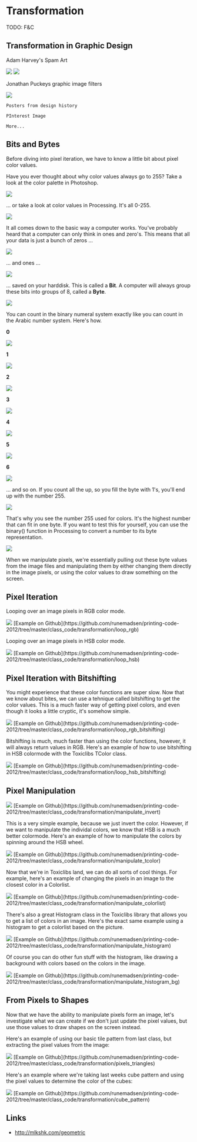 Transformation
==============

TODO: F&C


Transformation in Graphic Design
--------------------------------

Adam Harvey's Spam Art

<img src="http://runemadsen-2012.s3.amazonaws.com/printing-code-2012/transformation/spamart1_small.jpg" data-slideshow="http://runemadsen-2012.s3.amazonaws.com/printing-code-2012/transformation/spamart1.jpg" />

<img src="http://runemadsen-2012.s3.amazonaws.com/printing-code-2012/transformation/spamart2_small.jpg" data-slideshow="http://runemadsen-2012.s3.amazonaws.com/printing-code-2012/transformation/spamart2.jpg" />

Jonathan Puckeys graphic image filters

<img src="http://runemadsen-2012.s3.amazonaws.com/printing-code-2012/intro/puckey_small.jpg" data-slideshow="http://runemadsen-2012.s3.amazonaws.com/printing-code-2012/intro/puckey.jpg" />

	Posters from design history

	PInterest Image

	More...


Bits and Bytes
--------------

Before diving into pixel iteration, we have to know a little bit about pixel color values.

Have you ever thought about why color values always go to 255? Take a look at the color palette in Photoshop.

<img src="http://runemadsen-2012.s3.amazonaws.com/printing-code-2012/transformation/photoshop_small.jpg" data-slideshow="http://runemadsen-2012.s3.amazonaws.com/printing-code-2012/transformation/photoshop.jpg" />

... or take a look at color values in Processing. It's all 0-255. 

<img src="http://runemadsen-2012.s3.amazonaws.com/printing-code-2012/transformation/processing_small.jpg" data-slideshow="http://runemadsen-2012.s3.amazonaws.com/printing-code-2012/transformation/processing.jpg" />

It all comes down to the basic way a computer works. You've probably heard that a computer can only think in ones and zero's. This means that all your data is just a bunch of zeros ...

<img src="http://runemadsen-2012.s3.amazonaws.com/printing-code-2012/transformation/bit0_small.jpg" data-slideshow="http://runemadsen-2012.s3.amazonaws.com/printing-code-2012/transformation/bit0.jpg" />

... and ones ...

<img src="http://runemadsen-2012.s3.amazonaws.com/printing-code-2012/transformation/bit1_small.jpg" data-slideshow="http://runemadsen-2012.s3.amazonaws.com/printing-code-2012/transformation/bit1.jpg" />

... saved on your harddisk. This is called a **Bit**. A computer will always group these bits into groups of 8, called a **Byte**.

<img src="http://runemadsen-2012.s3.amazonaws.com/printing-code-2012/transformation/bitcount0_small.jpg" data-slideshow="http://runemadsen-2012.s3.amazonaws.com/printing-code-2012/transformation/bitcount0.jpg" />

You can count in the binary numeral system exactly like you can count in the Arabic number system. Here's how.

**0** 

<img src="http://runemadsen-2012.s3.amazonaws.com/printing-code-2012/transformation/bitcount0_small.jpg" data-slideshow="http://runemadsen-2012.s3.amazonaws.com/printing-code-2012/transformation/bitcount0.jpg" />

**1** 

<img src="http://runemadsen-2012.s3.amazonaws.com/printing-code-2012/transformation/bitcount1_small.jpg" data-slideshow="http://runemadsen-2012.s3.amazonaws.com/printing-code-2012/transformation/bitcount1.jpg" />

**2** 

<img src="http://runemadsen-2012.s3.amazonaws.com/printing-code-2012/transformation/bitcount2_small.jpg" data-slideshow="http://runemadsen-2012.s3.amazonaws.com/printing-code-2012/transformation/bitcount2.jpg" />

**3** 

<img src="http://runemadsen-2012.s3.amazonaws.com/printing-code-2012/transformation/bitcount3_small.jpg" data-slideshow="http://runemadsen-2012.s3.amazonaws.com/printing-code-2012/transformation/bitcount3.jpg" />

**4** 

<img src="http://runemadsen-2012.s3.amazonaws.com/printing-code-2012/transformation/bitcount4_small.jpg" data-slideshow="http://runemadsen-2012.s3.amazonaws.com/printing-code-2012/transformation/bitcount4.jpg" />

**5** 

<img src="http://runemadsen-2012.s3.amazonaws.com/printing-code-2012/transformation/bitcount5_small.jpg" data-slideshow="http://runemadsen-2012.s3.amazonaws.com/printing-code-2012/transformation/bitcount5.jpg" />

**6** 

<img src="http://runemadsen-2012.s3.amazonaws.com/printing-code-2012/transformation/bitcount6_small.jpg" data-slideshow="http://runemadsen-2012.s3.amazonaws.com/printing-code-2012/transformation/bitcount6.jpg" />

... and so on. If you count all the up, so you fill the byte with 1's, you'll end up with the number 255.

<img src="http://runemadsen-2012.s3.amazonaws.com/printing-code-2012/transformation/bitcount255_small.jpg" data-slideshow="http://runemadsen-2012.s3.amazonaws.com/printing-code-2012/transformation/bitcount255.jpg" />

That's why you see the number 255 used for colors. It's the highest number that can fit in one byte. If you want to test this for yourself, you can use the binary() function in Processing to convert a number to its byte representation.

<img src="http://runemadsen-2012.s3.amazonaws.com/printing-code-2012/transformation/processing2_small.jpg" data-slideshow="http://runemadsen-2012.s3.amazonaws.com/printing-code-2012/transformation/processing2.jpg" />

When we manipulate pixels, we're essentially pulling out these byte values from the image files and manipulating them by either changing them directly in the image pixels, or using the color values to draw something on the screen.


Pixel Iteration
---------------

Looping over an image pixels in RGB color mode.

<img src="http://runemadsen-2012.s3.amazonaws.com/printing-code-2012/transformation/loop_rgb_small.jpg" data-slideshow="http://runemadsen-2012.s3.amazonaws.com/printing-code-2012/transformation/loop_rgb.jpg" />
[Example on Github](https://github.com/runemadsen/printing-code-2012/tree/master/class_code/transformation/loop_rgb)

Looping over an image pixels in HSB color mode.

<img src="http://runemadsen-2012.s3.amazonaws.com/printing-code-2012/transformation/loop_rgb_small.jpg" data-slideshow="http://runemadsen-2012.s3.amazonaws.com/printing-code-2012/transformation/loop_rgb.jpg" />
[Example on Github](https://github.com/runemadsen/printing-code-2012/tree/master/class_code/transformation/loop_hsb)


Pixel Iteration with Bitshifting
--------------------------------

You might experience that these color functions are super slow. Now that we know about bites, we can use a tehnique called bitshifting to get the color values. This is a much faster way of getting pixel colors, and even though it looks a little cryptic, it's somehow simple.

<img src="http://runemadsen-2012.s3.amazonaws.com/printing-code-2012/transformation/loop_rgb_small.jpg" data-slideshow="http://runemadsen-2012.s3.amazonaws.com/printing-code-2012/transformation/loop_rgb.jpg" />
[Example on Github](https://github.com/runemadsen/printing-code-2012/tree/master/class_code/transformation/loop_rgb_bitshifting)

Bitshifting is much, much faster than using the color functions, however, it will always return values in RGB. Here's an example of how to use bitshifting in HSB colormode with the Toxiclibs TColor class.

<img src="http://runemadsen-2012.s3.amazonaws.com/printing-code-2012/transformation/loop_rgb_small.jpg" data-slideshow="http://runemadsen-2012.s3.amazonaws.com/printing-code-2012/transformation/loop_rgb.jpg" />
[Example on Github](https://github.com/runemadsen/printing-code-2012/tree/master/class_code/transformation/loop_hsb_bitshifting)


Pixel Manipulation
------------------

<img src="http://runemadsen-2012.s3.amazonaws.com/printing-code-2012/transformation/manipulate_invert_small.jpg" data-slideshow="http://runemadsen-2012.s3.amazonaws.com/printing-code-2012/transformation/manipulate_invert.png" />
[Example on Github](https://github.com/runemadsen/printing-code-2012/tree/master/class_code/transformation/manipulate_invert)

This is a very simple example, because we just invert the color. However, if we want to manipulate the individal colors, we know that HSB is a much better colormode. Here's an example of how to manipulate the colors by spinning around the HSB wheel.

<img src="http://runemadsen-2012.s3.amazonaws.com/printing-code-2012/transformation/manipulate_tcolor_small.jpg" data-slideshow="http://runemadsen-2012.s3.amazonaws.com/printing-code-2012/transformation/manipulate_tcolor.png" />
[Example on Github](https://github.com/runemadsen/printing-code-2012/tree/master/class_code/transformation/manipulate_tcolor)

Now that we're in Toxiclibs land, we can do all sorts of cool things. For example, here's an example of changing the pixels in an image to the closest color in a Colorlist.

<img src="http://runemadsen-2012.s3.amazonaws.com/printing-code-2012/transformation/manipulate_colorlist_small.jpg" data-slideshow="http://runemadsen-2012.s3.amazonaws.com/printing-code-2012/transformation/manipulate_colorlist.png" />
[Example on Github](https://github.com/runemadsen/printing-code-2012/tree/master/class_code/transformation/manipulate_colorlist)

There's also a great Histogram class in the Toxiclibs library that allows you to get a list of colors in an image. Here's the exact same example using a histogram to get a colorlist based on the picture.

<img src="http://runemadsen-2012.s3.amazonaws.com/printing-code-2012/transformation/manipulate_histogram_small.jpg" data-slideshow="http://runemadsen-2012.s3.amazonaws.com/printing-code-2012/transformation/manipulate_histogram.png" />
[Example on Github](https://github.com/runemadsen/printing-code-2012/tree/master/class_code/transformation/manipulate_histogram)

Of course you can do other fun stuff with the histogram, like drawing a background with colors based on the colors in the image.

<img src="http://runemadsen-2012.s3.amazonaws.com/printing-code-2012/transformation/manipulate_histogram_bg_small.jpg" data-slideshow="http://runemadsen-2012.s3.amazonaws.com/printing-code-2012/transformation/manipulate_histogram_bg.png" />
[Example on Github](https://github.com/runemadsen/printing-code-2012/tree/master/class_code/transformation/manipulate_histogram_bg)


From Pixels to Shapes
---------------------

Now that we have the ability to manipulate pixels form an image, let's investigate what we can create if we don't just update the pixel values, but use those values to draw shapes on the screen instead.

Here's an example of using our basic tile pattern from last class, but extracting the pixel values from the image:

<img src="http://runemadsen-2012.s3.amazonaws.com/printing-code-2012/transformation/pixels_triangles_small.jpg" data-slideshow="http://runemadsen-2012.s3.amazonaws.com/printing-code-2012/transformation/pixels_triangles.png" />
[Example on Github](https://github.com/runemadsen/printing-code-2012/tree/master/class_code/transformation/pixels_triangles)

Here's an example where we're taking last weeks cube pattern and using the pixel values to determine the color of the cubes:

<img src="http://runemadsen-2012.s3.amazonaws.com/printing-code-2012/transformation/cube_pattern_small.jpg" data-slideshow="http://runemadsen-2012.s3.amazonaws.com/printing-code-2012/transformation/cube_pattern.png" />
[Example on Github](https://github.com/runemadsen/printing-code-2012/tree/master/class_code/transformation/cube_pattern)


Links
-----

* http://mlkshk.com/geometric